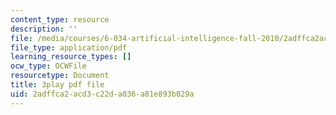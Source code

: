 ```yaml
---
content_type: resource
description: ''
file: /media/courses/6-034-artificial-intelligence-fall-2010/2adffca2acd3c22da036a81e893b029a_VrMHA3yX_QI.pdf
file_type: application/pdf
learning_resource_types: []
ocw_type: OCWFile
resourcetype: Document
title: 3play pdf file
uid: 2adffca2-acd3-c22d-a036-a81e893b029a
---
```

